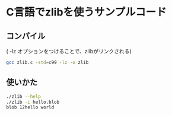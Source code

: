 # C言語でzlibを使うサンプルコード

## コンパイル
( -lz オプションをつけることで、zlibがリンクされる)
```sh
gcc zlib.c -std=c99 -lz -o zlib
```

## 使いかた
```sh
./zlib --help
./zlib -i hello.blob
blob 12hello world
```

